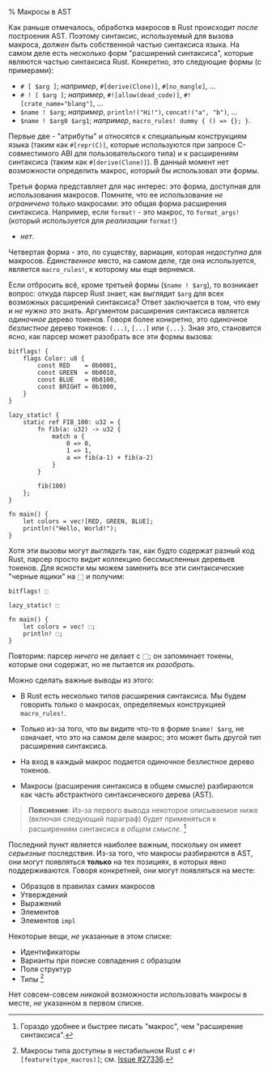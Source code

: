 % Макросы в AST

Как раньше отмечалось, обработка макросов в Rust происходит *после* построения
AST. Поэтому синтаксис, используемый для вызова макроса, *должен быть*
собственной частью синтаксиса языка. На самом деле есть несколько форм
"расширений синтаксиса", которые являются частью синтаксиса Rust. Конкретно, это
следующие формы (с примерами):

* `# [ $arg ]`; *например*, `#[derive(Clone)]`, `#[no_mangle]`, …
* `# ! [ $arg ]`; *например*, `#![allow(dead_code)]`, `#![crate_name="blang"]`, …
* `$name ! $arg`; *например*, `println!("Hi!")`, `concat!("a", "b")`, …
* `$name ! $arg0 $arg1`; *например*, `macro_rules! dummy { () => {}; }`.

Первые две -  "атрибуты" и относятся к специальным конструкциям языка (таким как
`#[repr(C)]`, которые используются при запросе C-совместимого ABI для
пользовательского типа) и к расширениям синтаксиса (таким как
`#[derive(Clone)]`). В данный момент нет возможности определить макрос, который
бы использовал эти формы.

Третья форма представляет для нас интерес: это форма, доступная для
использования макросов. Помните, что ее использование *не ограничено* только
макросами: это общая форма расширения синтаксиса.  Например, если `format!` -
это макрос, то `format_args!` (который используется для *реализации* `format!`)
- *нет*.

Четвертая форма - это, по существу, вариация, которая *недоступна* для макросов.
*Единственное* место, на самом деле, где она используется, является
`macro_rules!`, к которому мы еще вернемся.

Если отбросить всё, кроме третьей формы (`$name ! $arg`), то возникает вопрос:
откуда парсер Rust знает, как выглядит `$arg` для всех возможных расширений
синтаксиса? Ответ заключается в том, что ему и *не нужно* это знать. Аргументом
расширения синтаксиса является *одиночное* дерево токенов. Говоря более
конкретно, это одиночное *безлистное* дерево токенов: `(...)`, `[...]` или
`{...}`. Зная это, становится ясно, как парсер может разобрать все эти формы
вызова:

```ignore
bitflags! {
    flags Color: u8 {
        const RED    = 0b0001,
        const GREEN  = 0b0010,
        const BLUE   = 0b0100,
        const BRIGHT = 0b1000,
    }
}

lazy_static! {
    static ref FIB_100: u32 = {
        fn fib(a: u32) -> u32 {
            match a {
                0 => 0,
                1 => 1,
                a => fib(a-1) + fib(a-2)
            }
        }

        fib(100)
    };
}

fn main() {
    let colors = vec![RED, GREEN, BLUE];
    println!("Hello, World!");
}
```

Хотя эти вызовы могут *выглядеть* так, как будто содержат разный код Rust,
парсер просто видит коллекцию бессмысленных деревьев токенов. Для ясности мы
можем заменить все эти синтаксические "черные ящики" на ⬚ и получим:

```text
bitflags! ⬚

lazy_static! ⬚

fn main() {
    let colors = vec! ⬚;
    println! ⬚;
}
```

Повторим: парсер *ничего* не делает с ⬚; он запоминает токены, которые они
содержат, но не пытается их *разобрать*.

Можно сделать важные выводы из этого:

* В Rust есть несколько типов расширения синтаксиса. Мы будем говорить *только* 
о макросах, определяемых конструкцией `macro_rules!`.

* Только из-за того, что вы видите что-то в форме `$name! $arg`, не означает,
что это на самом деле макрос; это может быть другой тип расширения синтаксиса.

* На вход в каждый макрос подается одиночное безлистное дерево токенов.

* Макросы (расширения синтаксиса в общем смысле) разбираются как
часть абстрактного синтаксического дерева (AST).


> **Пояснение**: Из-за первого вывода некоторое описываемое ниже (включая
 следующий параграф) будет применяться к расширениям синтаксиса *в общем смысле*. 
 [^writer-is-lazy]

[^writer-is-lazy]: Гораздо удобнее и быстрее писать "макрос", чем "расширение
синтаксиса".

Последний пункт является наиболее важным, поскольку он имеет *серьезные*
последствия. Из-за того, что макросы разбираются в AST, они могут появляться
**только** на тех позициях, в которых явно поддерживаются. Говоря
конкретней, они могут появляться на месте:

* Образцов в правилах самих макросов
* Утверждений
* Выражений
* Элементов
* Элементов `impl` 

Некоторые вещи, *не* указанные в этом списке:

* Идентификаторы
* Варианты при поиске совпадения с образцом
* Поля структур
* Типы [^type-macros]

[^type-macros]: Макросы типа доступны в нестабильном Rust с
`#![feature(type_macros)]`; см. [Issue #27336](https://github.com/rust-lang/rust/issues/27336).

Нет совсем-совсем *никакой* возможности использовать макросы в месте, *не*
указанном в первом списке.
